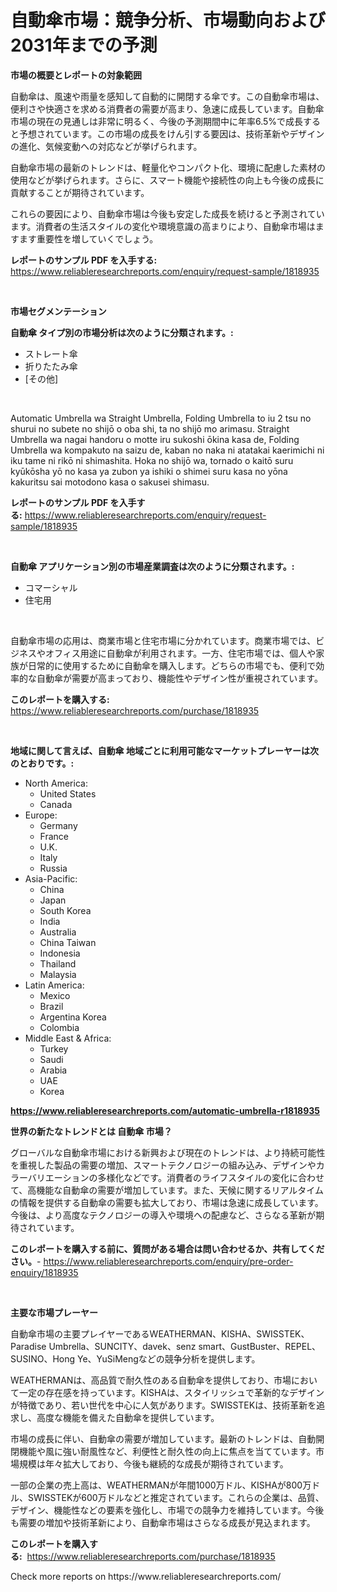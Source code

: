 <p><h1>自動傘市場：競争分析、市場動向および2031年までの予測</h1></p><p><strong>市場の概要とレポートの対象範囲</strong></p>
<p><p>自動傘は、風速や雨量を感知して自動的に開閉する傘です。この自動傘市場は、便利さや快適さを求める消費者の需要が高まり、急速に成長しています。自動傘市場の現在の見通しは非常に明るく、今後の予測期間中に年率6.5%で成長すると予想されています。この市場の成長をけん引する要因は、技術革新やデザインの進化、気候変動への対応などが挙げられます。</p><p>自動傘市場の最新のトレンドは、軽量化やコンパクト化、環境に配慮した素材の使用などが挙げられます。さらに、スマート機能や接続性の向上も今後の成長に貢献することが期待されています。</p><p>これらの要因により、自動傘市場は今後も安定した成長を続けると予測されています。消費者の生活スタイルの変化や環境意識の高まりにより、自動傘市場はますます重要性を増していくでしょう。</p></p>
<p><strong>レポートのサンプル PDF を入手する:</strong> <a href="https://www.reliableresearchreports.com/enquiry/request-sample/1818935">https://www.reliableresearchreports.com/enquiry/request-sample/1818935</a></p>
<p>&nbsp;</p>
<p><strong>市場セグメンテーション</strong></p>
<p><strong>自動傘 タイプ別の市場分析は次のように分類されます。:</strong></p>
<p><ul><li>ストレート傘</li><li>折りたたみ傘</li><li>[その他]</li></ul></p>
<p>&nbsp;</p>
<p><p>Automatic Umbrella wa Straight Umbrella, Folding Umbrella to iu 2 tsu no shurui no subete no shijō o oba shi, ta no shijō mo arimasu. Straight Umbrella wa nagai handoru o motte iru sukoshi ōkina kasa de, Folding Umbrella wa kompakuto na saizu de, kaban no naka ni atatakai kaerimichi ni iku tame ni rikō ni shimashita. Hoka no shijō wa, tornado o kaitō suru kyūkōsha yō no kasa ya zubon ya ishiki o shimei suru kasa no yōna kakuritsu sai motodono ​​kasa o sakusei shimasu.</p></p>
<p><strong>レポートのサンプル PDF を入手する:</strong>&nbsp;<a href="https://www.reliableresearchreports.com/enquiry/request-sample/1818935">https://www.reliableresearchreports.com/enquiry/request-sample/1818935</a></p>
<p>&nbsp;</p>
<p><strong> 自動傘 アプリケーション別の市場産業調査は次のように分類されます。:</strong></p>
<p><ul><li>コマーシャル</li><li>住宅用</li></ul></p>
<p>&nbsp;</p>
<p><p>自動傘市場の応用は、商業市場と住宅市場に分かれています。商業市場では、ビジネスやオフィス用途に自動傘が利用されます。一方、住宅市場では、個人や家族が日常的に使用するために自動傘を購入します。どちらの市場でも、便利で効率的な自動傘が需要が高まっており、機能性やデザイン性が重視されています。</p></p>
<p><strong>このレポートを購入する:</strong>&nbsp; <a href="https://www.reliableresearchreports.com/purchase/1818935">https://www.reliableresearchreports.com/purchase/1818935</a></p>
<p>&nbsp;</p>
<p><strong>地域に関して言えば、自動傘 地域ごとに利用可能なマーケットプレーヤーは次のとおりです。:</strong></p>
<p><ul>
    <li>
        North America:
        <ul>
            <li>United States</li>
            <li>Canada</li>
        </ul>
    </li>
    <li>
        Europe:
        <ul>
            <li>Germany</li>
            <li>France</li>
            <li>U.K.</li>
            <li>Italy</li>
            <li>Russia</li>
        </ul>
    </li>
    <li>
        Asia-Pacific:
        <ul>
            <li>China</li>
            <li>Japan</li>
            <li>South Korea</li>
            <li>India</li>
            <li>Australia</li>
            <li>China Taiwan</li>
            <li>Indonesia</li>
            <li>Thailand</li>
            <li>Malaysia</li>
        </ul>
    </li>
    <li>
        Latin America:
        <ul>
            <li>Mexico</li>
            <li>Brazil</li>
            <li>Argentina Korea</li>
            <li>Colombia</li>
        </ul>
    </li>
    <li>
        Middle East & Africa:
        <ul>
            <li>Turkey</li>
            <li>Saudi</li>
            <li>Arabia</li>
            <li>UAE</li>
            <li>Korea</li>
        </ul>
    </li>
    </ul></p>
<p><strong><a href="https://www.reliableresearchreports.com/automatic-umbrella-r1818935">https://www.reliableresearchreports.com/automatic-umbrella-r1818935</a></strong>&nbsp;</p>
<p><strong>世界の新たなトレンドとは 自動傘 市場？</strong></p>
<p><p>グローバルな自動傘市場における新興および現在のトレンドは、より持続可能性を重視した製品の需要の増加、スマートテクノロジーの組み込み、デザインやカラーバリエーションの多様化などです。消費者のライフスタイルの変化に合わせて、高機能な自動傘の需要が増加しています。また、天候に関するリアルタイムの情報を提供する自動傘の需要も拡大しており、市場は急速に成長しています。今後は、より高度なテクノロジーの導入や環境への配慮など、さらなる革新が期待されています。</p></p>
<p><strong>このレポートを購入する前に、質問がある場合は問い合わせるか、共有してください。</strong>- <a href="https://www.reliableresearchreports.com/enquiry/pre-order-enquiry/1818935">https://www.reliableresearchreports.com/enquiry/pre-order-enquiry/1818935</a></p>
<p>&nbsp;</p>
<p><strong>主要な市場プレーヤー</strong></p>
<p><p>自動傘市場の主要プレイヤーであるWEATHERMAN、KISHA、SWISSTEK、Paradise Umbrella、SUNCITY、davek、senz smart、GustBuster、REPEL、SUSINO、Hong Ye、YuSiMengなどの競争分析を提供します。</p><p>WEATHERMANは、高品質で耐久性のある自動傘を提供しており、市場において一定の存在感を持っています。KISHAは、スタイリッシュで革新的なデザインが特徴であり、若い世代を中心に人気があります。SWISSTEKは、技術革新を追求し、高度な機能を備えた自動傘を提供しています。</p><p>市場の成長に伴い、自動傘の需要が増加しています。最新のトレンドは、自動開閉機能や風に強い耐風性など、利便性と耐久性の向上に焦点を当てています。市場規模は年々拡大しており、今後も継続的な成長が期待されています。</p><p>一部の企業の売上高は、WEATHERMANが年間1000万ドル、KISHAが800万ドル、SWISSTEKが600万ドルなどと推定されています。これらの企業は、品質、デザイン、機能性などの要素を強化し、市場での競争力を維持しています。今後も需要の増加や技術革新により、自動傘市場はさらなる成長が見込まれます。</p></p>
<p><strong>このレポートを購入する:</strong>&nbsp;&nbsp;<a href="https://www.reliableresearchreports.com/purchase/1818935">https://www.reliableresearchreports.com/purchase/1818935</a></p>
<p>Check more reports on https://www.reliableresearchreports.com/</p>